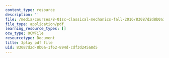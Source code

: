 ```yaml
---
content_type: resource
description: ''
file: /media/courses/8-01sc-classical-mechanics-fall-2016/83087d2d8b0a1f62894dcdf3d245a8d5_nfawe03nvAY.pdf
file_type: application/pdf
learning_resource_types: []
ocw_type: OCWFile
resourcetype: Document
title: 3play pdf file
uid: 83087d2d-8b0a-1f62-894d-cdf3d245a8d5
---
```

